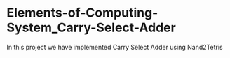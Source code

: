 # Elements-of-Computing-System_Carry-Select-Adder
In this project we have implemented Carry Select Adder using Nand2Tetris  
